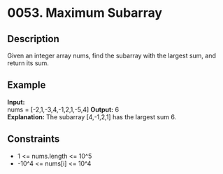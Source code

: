 # 0053. Maximum Subarray

## Description

Given an integer array nums, find the subarray with the largest sum, and return its sum.


## Example

**Input:**  
nums = [-2,1,-3,4,-1,2,1,-5,4]
**Output:** 6  
**Explanation:** The subarray [4,-1,2,1] has the largest sum 6.

## Constraints

- 1 <= nums.length <= 10^5
- -10^4 <= nums[i] <= 10^4

